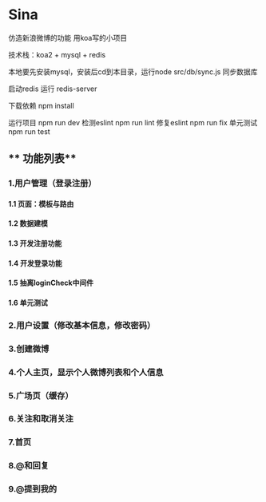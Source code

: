 # Sina
仿造新浪微博的功能 用koa写的小项目

技术栈：koa2 + mysql + redis

本地要先安装mysql，安装后cd到本目录，运行node src/db/sync.js 同步数据库

启动redis 运行 redis-server

下载依赖 npm install

运行项目 npm run dev
检测eslint npm run lint
修复eslint npm run fix
单元测试 npm run test

## ** 功能列表**

### 1.用户管理（登录注册）

#### 1.1 页面：模板与路由

#### 1.2 数据建模

#### 1.3 开发注册功能

#### 1.4 开发登录功能

#### 1.5 抽离loginCheck中间件

#### 1.6 单元测试

### 2.用户设置（修改基本信息，修改密码）

### 3.创建微博

### 4.个人主页，显示个人微博列表和个人信息

### 5.广场页（缓存）

### 6.关注和取消关注

### 7.首页

### 8.@和回复

### 9.@提到我的
